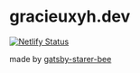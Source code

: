 # gracieuxyh.dev

[![Netlify Status](https://api.netlify.com/api/v1/badges/35a379dd-46f7-453b-b118-bb168a488193/deploy-status)](https://app.netlify.com/sites/gracieuxyh/deploys)

made by [gatsby-starer-bee](https://github.com/JaeYeopHan/gatsby-starter-bee)
